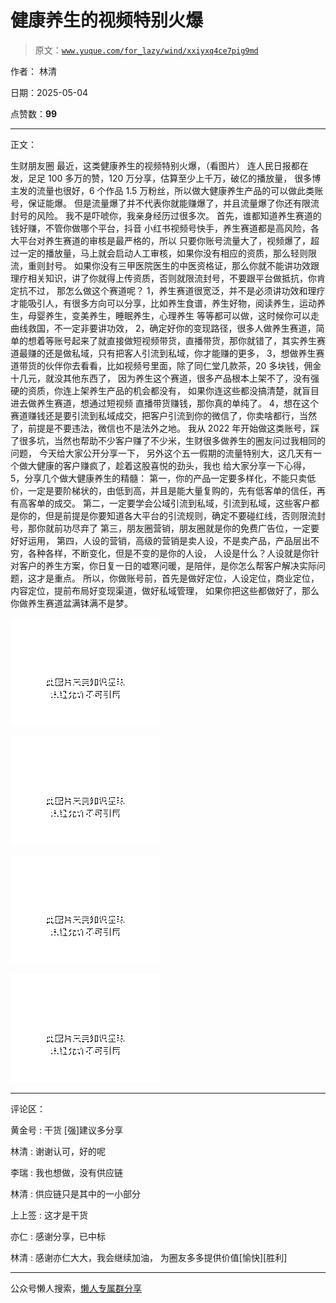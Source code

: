 # 健康养生的视频特别火爆

> 原文：[`www.yuque.com/for_lazy/wind/xxiyxq4ce7pig9md`](https://www.yuque.com/for_lazy/wind/xxiyxq4ce7pig9md)

作者： 林清

日期：2025-05-04

点赞数：**99**

* * *

正文：

生财朋友圈 最近，这类健康养生的视频特别火爆，（看图片） 连人民日报都在发，足足 100 多万的赞，120 万分享，估算至少上千万，破亿的播放量，
很多博主发的流量也很好，6 个作品 1.5 万粉丝，所以做大健康养生产品的可以做此类账号，保证能爆。
但是流量爆了并不代表你就能赚爆了，并且流量爆了你还有限流封号的风险。 我不是吓唬你，我亲身经历过很多次。
首先，谁都知道养生赛道的钱好赚，不管你做哪个平台，抖音 小红书视频号快手，养生赛道都是高风险，各大平台对养生赛道的审核是最严格的，所以
只要你账号流量大了，视频爆了，超过一定的播放量，马上就会启动人工审核，如果你没有相应的资质，那么轻则限流，重则封号。
如果你没有三甲医院医生的中医资格证，那么你就不能讲功效跟理疗相关知识，讲了你就得上传资质，否则就限流封号，不要跟平台做抵抗，你肯定抗不过，
那怎么做这个赛道呢？
1，养生赛道很宽泛，并不是必须讲功效和理疗才能吸引人，有很多方向可以分享，比如养生食谱，养生好物，阅读养生，运动养生，母婴养生，变美养生，睡眠养生，心理养生
等等都可以做，这时候你可以走曲线救国，不一定非要讲功效，
2，确定好你的变现路径，很多人做养生赛道，简单的想着等账号起来了就直接做短视频带货，直播带货，那你就错了，其实养生赛道最赚的还是做私域，只有把客人引流到私域，你才能赚的更多，
3，想做养生赛道带货的伙伴你去看看，比如视频号里面，除了同仁堂几款茶，20 多块钱，佣金十几元，就没其他东西了，
因为养生这个赛道，很多产品根本上架不了，没有强硬的资质，你连上架养生产品的机会都没有， 如果你连这些都没搞清楚，就盲目进去做养生赛道，想通过短视频
直播带货赚钱，那你真的单纯了。 4，想在这个赛道赚钱还是要引流到私域成交，把客户引流到你的微信了，你卖啥都行，当然了，前提是不要违法，微信也不是法外之地。
我从 2022 年开始做这类账号，踩了很多坑，当然也帮助不少客户赚了不少米，生财很多做养生的圈友问过我相同的问题， 今天给大家公开分享一下，
另外这个五一假期的流量特别大，这几天有一个做大健康的客户赚疯了，趁着这股喜悦的劲头，我也 给大家分享一下心得， 5，分享几个做大健康养生的精髓：
第一，你的产品一定要多样化，不能只卖低价，一定是要阶梯状的，由低到高，并且是能大量复购的，先有低客单的信任，再有高客单的成交。
第二，一定要学会公域引流到私域，引流到私域，这些客户都是你的，但是前提是你要知道各大平台的引流规则，确定不要碰红线，否则限流封号，那你就前功尽弃了
第三，朋友圈营销，朋友圈就是你的免费广告位，一定要好好运用，
第四，人设的营销，高级的营销是卖人设，不是卖产品，产品层出不穷，各种各样，不断变化，但是不变的是你的人设，
人设是什么？人设就是你针对客户的养生方案，你日复一日的嘘寒问暖，是陪伴，是你怎么帮客户解决实际问题，这才是重点。
所以，你做账号前，首先是做好定位，人设定位，商业定位，内容定位，提前布局好变现渠道，做好私域管理， 如果你把这些都做好了，那么你做养生赛道盆满钵满不是梦。

![](img/449d40767e3f4de77f491cc8de2e8dbd.png "None")

![](img/8505853d6a240a578859586cc9242da9.png "None")

![](img/ad3fdbeb3669c6c6db2632b0d2a7e6a5.png "None")

![](img/4cf8cbf01d318abff0cd5f9bf328bbe9.png "None")

* * *

评论区：

黄金号 : 干货 [强]建议多分享

林清 : 谢谢认可，好的呢

李瑞 : 我也想做，没有供应链

林清 : 供应链只是其中的一小部分

上上签 : 这才是干货

亦仁 : 感谢分享，已中标

林清 : 感谢亦仁大大，我会继续加油， 为圈友多多提供价值[愉快][胜利]

* * *

公众号懒人搜索，[懒人专属群分享](https://lazybook.fun/#/blog/group)